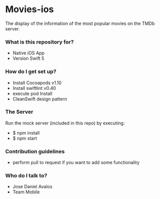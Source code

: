 # Movies-ios
The display of the information of the most popular movies on the TMDb server.

### What is this repository for? ###

* Native iOS App
* Version Swift 5

### How do I get set up? ###

* Install Cocoapods v1.10
* Install swiftlint v0.40
* execute pod Install
* CleanSwift design pattern

### The Server

Run the mock server (included in this repo) by executing:

* $ npm install
* $ npm start

### Contribution guidelines ###

* perform pull to request if you want to add some functionality

### Who do I talk to? ###

* Jose Daniel Avalos
* Team Mobile
